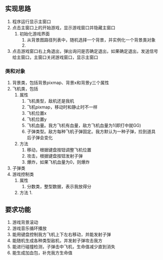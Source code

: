 <!--
 * @Description: 
 * @Author: DJ
 * @Date: 2021-05-26 11:29:22
 * @LastEditTime: 2021-05-26 14:54:26
 * @LastEditors: DJ
-->
## 实现思路
1. 程序运行显示主窗口
2. 点击主窗口上的开始游戏，显示游戏窗口并隐藏主窗口
   1. 初始化游戏界面
      1. 从背景图路径列表中，随机选择一个背景，并实例化一个背景类对象
      2. 
3. 点击游戏窗口右上角退出，弹出询问是否确定退出，如果确定退出，发送信号给主窗口，主窗口关闭游戏窗口，显示主窗口

### 类和对象
1. 背景类，包括背景pixmap、背景x和背景y三个属性
2. 飞机类，包括
   1. 属性
      1. 飞机类型，敌机还是我机
      2. 飞机pixmap，移动时和静止时不一样
      3. 飞机位置x
      4. 飞机位置y
      5. 飞机血量。我方飞机有血量，敌方飞机血量为1(即打中就GG)
      6. 子弹类型。敌方每种飞机子弹固定。我方默认为一种子弹，捡到道具后子弹会变化
   2. 方法
      1. 移动，根据键盘按钮调整飞机位置
      2. 攻击，根据键盘按钮发射子弹
      3. 爆炸，如果飞机血量为0，则爆炸
3. 子弹类
4. 游戏控制类
   1. 属性
      1. 分数类，整型数据，表示我放得分
   2. 方法
      1. 


## 要求功能
1. 游戏背景滚动
2. 游戏音乐循环播放
3. 能用键盘控制我方飞机上下左右移动，并能发射子弹
4. 能随机生成各种类型敌机，并发射子弹攻击我方
5. 能进行碰撞检测，子弹击中飞机，生命值减少直到消失
6. 能生成加血包，补充我方生命值